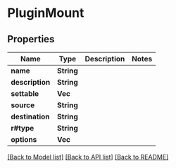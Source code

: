 # PluginMount

## Properties

Name | Type | Description | Notes
------------ | ------------- | ------------- | -------------
**name** | **String** |  | 
**description** | **String** |  | 
**settable** | **Vec<String>** |  | 
**source** | **String** |  | 
**destination** | **String** |  | 
**r#type** | **String** |  | 
**options** | **Vec<String>** |  | 

[[Back to Model list]](../README.md#documentation-for-models) [[Back to API list]](../README.md#documentation-for-api-endpoints) [[Back to README]](../README.md)


